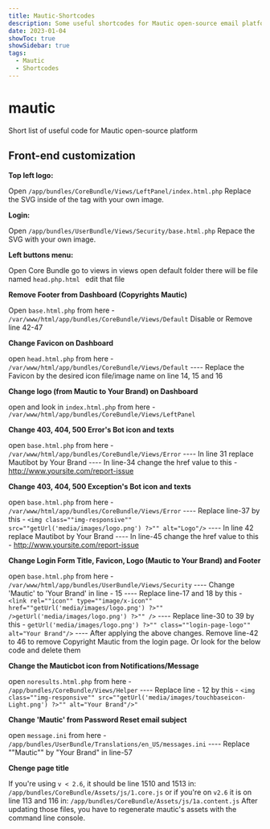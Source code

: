```yaml
---
title: Mautic-Shortcodes
description: Some useful shortcodes for Mautic open-source email platform
date: 2023-01-04
showToc: true
showSidebar: true
tags:
  - Mautic
  - Shortcodes
---
```


# mautic
Short list of useful code for Mautic open-source platform

## Front-end customization

**Top left logo:**

Open `/app/bundles/CoreBundle/Views/LeftPanel/index.html.php`
Replace the SVG inside of the tag with your own image.

**Login:**

Open `/app/bundles/UserBundle/Views/Security/base.html.php`
Repace the SVG with your own image.


**Left buttons menu:**

Open Core Bundle go to views in views open default folder there will be
file named `head.php.html ` edit that file

**Remove Footer from Dashboard (Copyrights Mautic)**

Open `base.html.php` from here - `/var/www/html/app/bundles/CoreBundle/Views/Default`
Disable or Remove line 42-47

**Change Favicon on Dashboard**

open `head.html.php` from here - `/var/www/html/app/bundles/CoreBundle/Views/Default`
---- Replace the Favicon by the desired icon file/image name on line 14, 15 and 16
   
**Change logo (from Mautic to Your Brand) on Dashboard**

open and look in `index.html.php` from here - `/var/www/html/app/bundles/CoreBundle/Views/LeftPanel`

**Change 403, 404, 500 Error's Bot icon and texts**

open `base.html.php` from here - `/var/www/html/app/bundles/CoreBundle/Views/Error`
---- In line 31 replace Mautibot by Your Brand
---- In line-34 change the href value to this - http://www.yoursite.com/report-issue

**Change 403, 404, 500 Exception's Bot icon and texts**

open `base.html.php` from here - `/var/www/html/app/bundles/CoreBundle/Views/Error`
---- Replace line-37 by this - `<img class=""img-responsive"" src=""getUrl('media/images/logo.png') ?>"" alt="Logo"/>`
---- In line 42 replace Mautibot by Your Brand
---- In line-45 change the href value to this - http://www.yoursite.com/report-issue

**Change Login Form Title, Favicon, Logo (Mautic to Your Brand) and Footer**

open `base.html.php` from here - `/var/www/html/app/bundles/UserBundle/Views/Security`
---- Change 'Mautic' to 'Your Brand' in line - 15
---- Replace line-17 and 18 by this - `<link rel=""icon"" type=""image/x-icon"" href=""getUrl('media/images/logo.png') ?>"" />getUrl('media/images/logo.png') ?>"" />` ---- Replace line-30 to 39 by this - `getUrl('media/images/logo.png') ?>"" class=""login-page-logo""         alt="Your Brand"/>` 
---- After applying the above changes. Remove line-42 to 46 to remove Copyright Mautic from the login page. Or look for the below code and delete them

**Change the Mauticbot icon from Notifications/Message**

open `noresults.html.php` from here - `/app/bundles/CoreBundle/Views/Helper`
---- Replace line - 12 by this -
`<img class=""img-responsive"" src=""getUrl('media/images/touchbaseicon-Light.png') ?>"" alt="Your Brand"/>"`

**Change 'Mautic' from Password Reset email subject**

open `message.ini` from here - `/app/bundles/UserBundle/Translations/en_US/messages.ini`
---- Replace ""Mautic"" by "Your Brand" in line-57
    
**Chenge page title**

If you're using `v < 2.6`, it should be line 1510 and 1513 in:
`/app/bundles/CoreBundle/Assets/js/1.core.js`
or if you're on `v2.6` it is on line 113 and 116 in:
`/app/bundles/CoreBundle/Assets/js/1a.content.js`
After updating those files, you have to regenerate mautic's assets with the command line console.